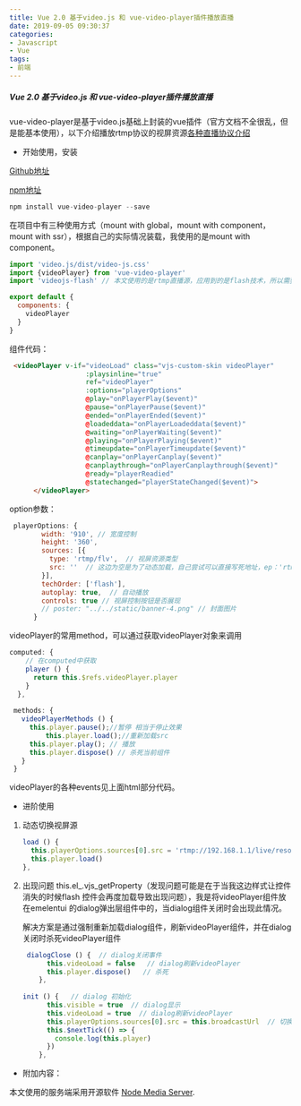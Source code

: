 ```yaml
---
title: Vue 2.0 基于video.js 和 vue-video-player插件播放直播
date: 2019-09-05 09:30:37
categories:
- Javascript
- Vue
tags:
- 前端
---
```

##### Vue 2.0 基于video.js 和 vue-video-player插件播放直播

vue-video-player是基于video.js基础上封装的vue插件（官方文档不全很乱，但是能基本使用），以下介绍播放rtmp协议的视屏资源[各种直播协议介绍](https://savokiss.com/tech/web-live-tech-with-vue.html)

- 开始使用，安装

[Github地址](https://github.com/surmon-china/vue-video-player)

[npm地址](https://www.npmjs.com/package/vue-video-player)

```javascript
npm install vue-video-player --save
```

在项目中有三种使用方式（mount with global，mount with component，mount with ssr），根据自己的实际情况装载，我使用的是mount with component。

```javascript
import 'video.js/dist/video-js.css'
import {videoPlayer} from 'vue-video-player'
import 'videojs-flash' // 本文使用的是rtmp直播源，应用到的是flash技术，所以需要引入此插件

export default {
  components: {
    videoPlayer
  }
}
```

组件代码：
<!--more-->
```html
 <videoPlayer v-if="videoLoad" class="vjs-custom-skin videoPlayer"
                   :playsinline="true"
                   ref="videoPlayer"
                   :options="playerOptions"
                   @play="onPlayerPlay($event)"
                   @pause="onPlayerPause($event)"
                   @ended="onPlayerEnded($event)"
                   @loadeddata="onPlayerLoadeddata($event)"
                   @waiting="onPlayerWaiting($event)"
                   @playing="onPlayerPlaying($event)"
                   @timeupdate="onPlayerTimeupdate($event)"
                   @canplay="onPlayerCanplay($event)"
                   @canplaythrough="onPlayerCanplaythrough($event)"
                   @ready="playerReadied"
                   @statechanged="playerStateChanged($event)">
      </videoPlayer>
```

option参数：

```javascript
 playerOptions: {
        width: '910', // 宽度控制
        height: '360',
        sources: [{
          type: 'rtmp/flv',  // 视屏资源类型
          src: ''  // 这边为空是为了动态加载，自己尝试可以直接写死地址，ep：'rtmp://192.168.1.1/live/resource'
        }],
        techOrder: ['flash'],
        autoplay: true,  // 自动播放
        controls: true // 视屏控制按钮是否展现
        // poster: "../../static/banner-4.png" // 封面图片
      }
```

videoPlayer的常用method，可以通过获取videoPlayer对象来调用

```javascript
computed: {
   	// 在computed中获取
    player () {
      return this.$refs.videoPlayer.player
    }
  },
    
 methods: {
   videoPlayerMethods () {
     this.player.pause();//暂停 相当于停止效果
		 this.player.load();//重新加载src
     this.player.play(); // 播放
     this.player.dispose() // 杀死当前组件
   }
 }    
```

videoPlayer的各种events见上面html部分代码。

- 进阶使用

1. 动态切换视屏源

   ```javascript
   load () {
     this.playerOptions.sources[0].src = 'rtmp://192.168.1.1/live/resource1'
     this.player.load()
   },
   ```

2. 出现问题  this.el_.vjs_getProperty（发现问题可能是在于当我这边样式让控件消失的时候flash 控件会再度加载导致出现问题），我是将videoPlayer组件放在emelentui 的dialog弹出层组件中的，当dialog组件关闭时会出现此情况。

   解决方案是通过强制重新加载dialog组件，刷新videoPlayer组件，并在dialog关闭时杀死videoPlayer组件

   ```javascript
    dialogClose () {  // dialog关闭事件
         this.videoLoad = false   // dialog刷新videoPlayer
         this.player.dispose()   // 杀死
       },
         
   init () {   // dialog 初始化
         this.visible = true  // dialog显示
         this.videoLoad = true  // dialog刷新videoPlayer
         this.playerOptions.sources[0].src = this.broadcastUrl  // 切换源
         this.$nextTick(() => {
           console.log(this.player)
         })
       },      
   ```

   

- 附加内容：

本文使用的服务端采用开源软件 [Node Media Server](https://github.com/illuspas/Node-Media-Server.git).
